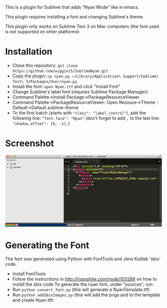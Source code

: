This is a plugin for Sublime that adds "Nyan Mode" like in emacs.

This plugin requires installing a font and changing Sublime's theme.

This plugin only works on Sublime Text 3 on Mac computers (the font used is not supported on other platforms)

Installation
============
* Clone this repository: `git clone https://github.com/wiggin15/SublimeNyan.git`
* Copy the plugin: `cp nyan.py ~/Library/Application\ Support/Sublime\ Text\ 3/Packages/User/nyan.py`
* Install the font: `open Nyan.ttf` and click "Install Font"
* Change Sublime's label font (requires Sublime Package Manager):
 * Command Palette->Install Package->PackageResourceViewer
 * Command Palette->PackageResourceViewer: Open Resouce->Theme - Default->Default.sublime-theme
 * To the first batch (starts with `"class": "label_control"`), add the following line:
`"font.face": "Nyan"`
(don’t forget to add `,` to the last line: `"shadow_offset": [0, -1],`)

Screenshot
==========
![Alt text](/screenshot.png?raw=true)

Generating the Font
===================
The font was generated using Python with FontTools and Jens Kutilek 'sbix' code.
* Install FontTools
* Follow the instructions in http://typophile.com/node/103268 on how to install
the sbix code
To generate the nyan font, under "sources", run:
* Run `python convert_font.py` (this will generate a NyanTemplate.ttf)
* Run `python addSbixImages.py` (this will add the pngs and to the template and create Nyan.ttf)